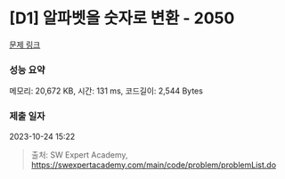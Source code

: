 # [D1] 알파벳을 숫자로 변환 - 2050 

[문제 링크](https://swexpertacademy.com/main/code/problem/problemDetail.do?contestProbId=AV5QLGxKAzQDFAUq) 

### 성능 요약

메모리: 20,672 KB, 시간: 131 ms, 코드길이: 2,544 Bytes

### 제출 일자

2023-10-24 15:22



> 출처: SW Expert Academy, https://swexpertacademy.com/main/code/problem/problemList.do